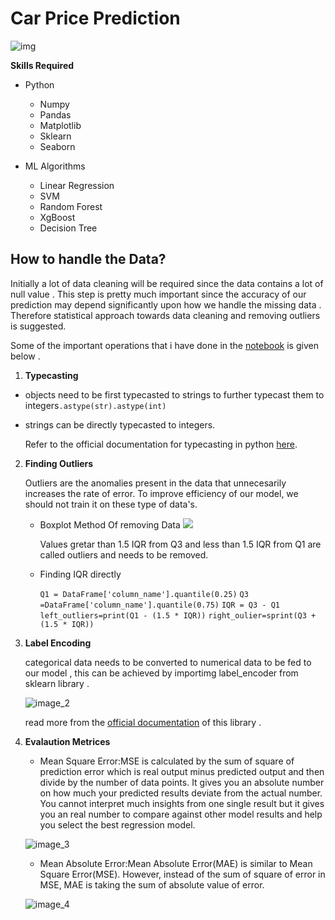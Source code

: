 # Car Price Prediction

![img](https://i.ytimg.com/vi/ThfWXIjVe2s/maxresdefault.jpg)

**Skills Required**

- Python
  - Numpy
  - Pandas
  - Matplotlib
  - Sklearn 
  - Seaborn
  

- ML Algorithms
   - Linear Regression 
   - SVM
   - Random Forest 
   - XgBoost
   - Decision Tree
 
## How to handle the Data?

 Initially a lot of data cleaning will be required since the data contains a lot of null value . This step is pretty much important since the accuracy of our prediction may depend significantly upon how we handle the missing data . Therefore statistical approach towards data cleaning and removing outliers is suggested.

Some of the important operations that i have done in the [notebook](https://github.com/RheagalFire/Car-Price-Prediction-using-different-algo/blob/master/Car-Prediction/Car-Prediction.ipynb) is given below .

1. **Typecasting** 
  - objects need to be first typecasted to strings to further typecast them to integers`.astype(str).astype(int)`
  - strings can be directly typecasted to integers.

	Refer to the official documentation for typecasting in python [here](https://pandas.pydata.org/pandas-docs/stable/reference/api/pandas.DataFrame.astype.html).

2. **Finding Outliers**
	
	Outliers are the anomalies present in the data that unnecesarily increases the rate of error.
	To improve efficiency of our model, we should not train it on these type of data's.
	
	- Boxplot Method Of removing Data
		![](https://www.simplypsychology.org/boxplot.jpg?ezimgfmt=rs:382x196/rscb24/ng:webp/ngcb24)

        Values gretar than 1.5 IQR from Q3 and less than 1.5 IQR from Q1 are called outliers and needs to be removed.
    - Finding IQR directly 
    
        `Q1 = DataFrame['column_name'].quantile(0.25)`
        `Q3 =DataFrame['column_name'].quantile(0.75)`
        `IQR = Q3 - Q1`
        `left_outliers=print(Q1 - (1.5 * IQR))`
        `right_oulier=sprint(Q3 + (1.5 * IQR))`
3. **Label Encoding**

    categorical data needs to be converted to numerical data to be fed to our model , this can be achieved by importimg label_encoder from sklearn library .

    ![image_2](https://miro.medium.com/max/772/1*QQe-4476Oy3_dI1vhb3dDg.png)
    
	read more from the [official documentation](https://scikit-learn.org/stable/modules/generated/sklearn.preprocessing.LabelEncoder.html) of this library .  

4. **Evalaution Metrices**
   - Mean Square Error:MSE is calculated by the sum of square of prediction error which is real output minus predicted output and then divide by the number of data points. It gives you an absolute number on how much your predicted results deviate from the actual number. You cannot interpret much insights from one single result but it gives you an real number to compare against other model results and help you select the best regression model.
   
	![image_3](https://miro.medium.com/max/680/1*aFBAjR7kzWirbqORnYa43Q.png)
   
	- Mean Absolute Error:Mean Absolute Error(MAE) is similar to Mean Square Error(MSE). However, instead of the sum of square of error in MSE, MAE is taking the sum of absolute value of error.
   
	![image_4](https://miro.medium.com/max/623/1*tu6FSDz_FhQbR3UHQIaZNg.png)





 

